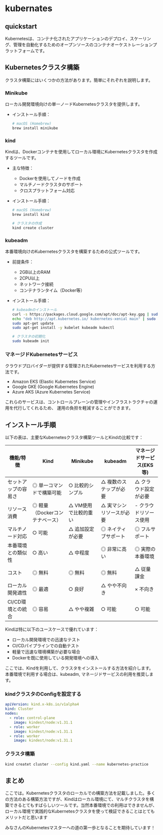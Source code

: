 # kubernates
## quickstart
Kubernetesは、コンテナ化されたアプリケーションのデプロイ、スケーリング、管理を自動化するためのオープンソースのコンテナオーケストレーションプラットフォームです。

## Kubernetesクラスタ構築
クラスタ構築にはいくつかの方法があります。簡単にそれぞれを説明します。
### Minikube
ローカル開発環境向けの単一ノードKubernetesクラスタを提供します。

- インストール手順：
  ```bash
  # macOS (Homebrew)
  brew install minikube
  ```

### kind
Kindは、Dockerコンテナを使用してローカル環境にKubernetesクラスタを作成するツールです。

- 主な特徴：
  - Dockerを使用してノードを作成
  - マルチノードクラスタのサポート
  - クロスプラットフォーム対応

- インストール手順：
  ```bash
  # macOS (Homebrew)
  brew install kind

  # クラスタの作成
  kind create cluster
  ```

### kubeadm
本番環境向けのKubernetesクラスタを構築するための公式ツールです。

- 前提条件：
  - 2GB以上のRAM
  - 2CPU以上
  - ネットワーク接続
  - コンテナランタイム（Docker等）

- インストール手順：
  ```bash
  # kubeadmのインストール
  curl -s https://packages.cloud.google.com/apt/doc/apt-key.gpg | sudo apt-key add -
  echo "deb http://apt.kubernetes.io/ kubernetes-xenial main" | sudo tee /etc/apt/sources.list.d/kubernetes.list
  sudo apt-get update
  sudo apt-get install -y kubelet kubeadm kubectl

  # クラスタの初期化
  sudo kubeadm init
  ```

### マネージドKubernetesサービス
クラウドプロバイダーが提供する管理されたKubernetesサービスを利用する方法です。

- Amazon EKS (Elastic Kubernetes Service)
- Google GKE (Google Kubernetes Engine)
- Azure AKS (Azure Kubernetes Service)

これらのサービスは、コントロールプレーンの管理やインフラストラクチャの運用を代行してくれるため、
運用の負担を軽減することができます。


## インストール手順
以下の表は、主要なKubernetesクラスタ構築ツールとKindの比較です：

| 機能/特徴 | Kind | Minikube | kubeadm | マネージドサービス(EKS等) |
|----------|------|----------|---------|------------------------|
| セットアップの容易さ | ◎ 単一コマンドで構築可能 | ○ 比較的シンプル | △ 複数のステップが必要 | △ クラウド設定が必要 |
| リソース消費 | ◎ 軽量（Dockerコンテナベース） | △ VM使用で比較的重い | △ 実マシンリソースが必要 | - クラウドリソース使用 |
| マルチノード対応 | ○ 可能 | △ 追加設定が必要 | ◎ ネイティブサポート | ◎ フルサポート |
| 本番環境との類似性 | ○ 高い | △ 中程度 | ◎ 非常に高い | ◎ 実際の本番環境 |
| コスト | ◎ 無料 | ◎ 無料 | ◎ 無料 | △ 従量課金 |
| ローカル開発適性 | ◎ 最適 | ○ 良好 | △ やや不向き | × 不向き |
| CI/CD環境との統合 | ◎ 容易 | △ やや複雑 | ○ 可能 | ○ 可能 |

Kindは特に以下のユースケースで優れています：
- ローカル開発環境での迅速なテスト
- CI/CDパイプラインでの自動テスト
- 軽量で迅速な環境構築が必要な場合
- Dockerを既に使用している開発環境への導入

ここでは、Kindを利用して、クラスタをインストールする方法を紹介します。
本番環境で利用する場合は、kubeadm, マネージドサービスの利用を推奨します。

### kindクラスタのConfigを設定する
```yaml
apiVersion: kind.x-k8s.io/v1alpha4
kind: Cluster
nodes:
  - role: control-plane
    image: kindest/node:v1.31.1
  - role: worker
    image: kindest/node:v1.31.1
  - role: worker
    image: kindest/node:v1.31.1
```

### クラスタ構築
 ```bash
 kind createt cluster --config kind.yaml --name kubernetes-practice
 ```
 
## まとめ
ここでは。Kubernetesクラスタのローカルでの構築方法を記載しました。多くの方法のある構築方法ですが、Kindはローカル環境にて、マルチクラスタを構築できるとてもすばらしいツールです。当然本番環境での利用はできませんが、ローカル環境で実践的なKubernetesクラスタを使って検証できることはとてもメリットだと思います

みなさんのKubernetesマスターへの道の第一歩となることを期待しています！

